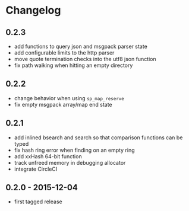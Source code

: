 # Changelog

## 0.2.3

* add functions to query json and msgpack parser state
* add configurable limits to the http parser
* move quote termination checks into the utf8 json function
* fix path walking when hitting an empty directory

## 0.2.2

* change behavior when using `sp_map_reserve`
* fix empty msgpack array/map end state

## 0.2.1

* add inlined bsearch and search so that comparison functions can be typed
* fix hash ring error when finding on an empty ring
* add xxHash 64-bit function
* track unfreed memory in debugging allocator
* integrate CircleCI

## 0.2.0 - 2015-12-04

* first tagged release

